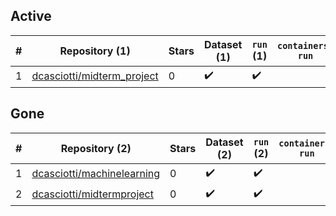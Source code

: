 ## Active
| # | Repository (1) | Stars | Dataset (1) | `run` (1) | `containers-run` |
| --- | --- | --- | --- | --- | --- |
| 1 | [dcasciotti/midterm_project](https://github.com/dcasciotti/midterm_project) | 0 | :heavy_check_mark: | :heavy_check_mark: |  |

## Gone
| # | Repository (2) | Stars | Dataset (2) | `run` (2) | `containers-run` |
| --- | --- | --- | --- | --- | --- |
| 1 | [dcasciotti/machinelearning](https://github.com/dcasciotti/machinelearning) | 0 | :heavy_check_mark: | :heavy_check_mark: |  |
| 2 | [dcasciotti/midtermproject](https://github.com/dcasciotti/midtermproject) | 0 | :heavy_check_mark: | :heavy_check_mark: |  |

